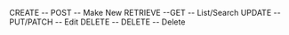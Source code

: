 CREATE -- POST -- Make New
RETRIEVE --GET -- List/Search
UPDATE -- PUT/PATCH -- Edit
DELETE -- DELETE -- Delete